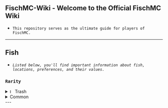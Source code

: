 ## FischMC-Wiki - Welcome to the Official FischMC Wiki
- `This repository serves as the ultimate guide for players of FischMC.`
---

## Fish
- *`Listed below, you'll find important information about fish, locations, preferences, and their values.`*

### **`Rarity`**
<details>
  <summary>
    <img src="https://cdn.discordapp.com/attachments/1314713861080875093/1332556581035839529/Untitled_6.png?ex=6795af86&is=67945e06&hm=b78e1e3dc5b605eec5053358fbaeb901e6e5080a6612b2fd8fe2165bb34c6205&" alt="Image" width="12"> Trash
  </summary>
  <div style="overflow-x: auto;">

  | **Fish**          | Weather | Time | Season | **Bait**      | Location          |
  |-------------------|---------|------|--------|---------------|-------------------|
  | Seaweed           | None    | None | None   | Magnet        | Regionless        |
  | Destroyed Fossil  | None    | Day  | None   | None          | The Depths        |
  | Bone              | None    | None | None   | Magnet        | Brine Pool        |
  | Boot              | None    | None | None   | Magnet        | Regionless        |
  | Log               | None    | None | None   | Magnet        | Regionless        |

  </div>
</details>
<details>
<summary>Common</summary>
<div style="overflow-x: auto;">

| **Fish**          | Weather | Time | Season | **Bait**      | Location          |
|-------------------|---------|------|--------|---------------|-------------------|
| Name              | None    | None | None   | blank         | blank             |

</details>
</div>
---